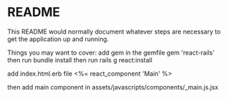 # README

This README would normally document whatever steps are necessary to get the
application up and running.

Things you may want to cover:
add gem in the gemfile
gem 'react-rails'
then run bundle install
then run
rails g react:install

add index.html.erb file
<%= react_component 'Main' %>

then add main component in assets/javascripts/components/_main.js.jsx
